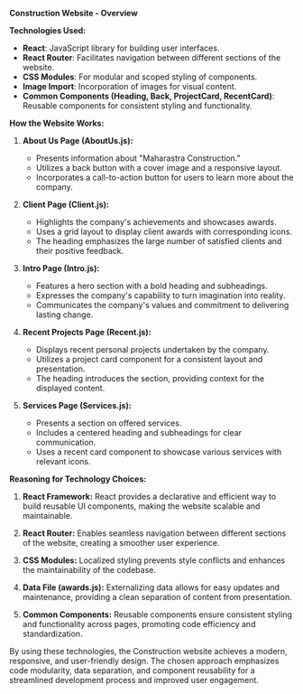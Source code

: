 **Construction Website - Overview**

**Technologies Used:**
- **React**: JavaScript library for building user interfaces.
- **React Router**: Facilitates navigation between different sections of the website.
- **CSS Modules**: For modular and scoped styling of components.
- **Image Import**: Incorporation of images for visual content.
- **Common Components (Heading, Back, ProjectCard, RecentCard)**: Reusable components for consistent styling and functionality.

**How the Website Works:**
1. **About Us Page (AboutUs.js):**
   - Presents information about "Maharastra Construction."
   - Utilizes a back button with a cover image and a responsive layout.
   - Incorporates a call-to-action button for users to learn more about the company.

2. **Client Page (Client.js):**
   - Highlights the company's achievements and showcases awards.
   - Uses a grid layout to display client awards with corresponding icons.
   - The heading emphasizes the large number of satisfied clients and their positive feedback.

3. **Intro Page (Intro.js):**
   - Features a hero section with a bold heading and subheadings.
   - Expresses the company's capability to turn imagination into reality.
   - Communicates the company's values and commitment to delivering lasting change.

4. **Recent Projects Page (Recent.js):**
   - Displays recent personal projects undertaken by the company.
   - Utilizes a project card component for a consistent layout and presentation.
   - The heading introduces the section, providing context for the displayed content.

5. **Services Page (Services.js):**
   - Presents a section on offered services.
   - Includes a centered heading and subheadings for clear communication.
   - Uses a recent card component to showcase various services with relevant icons.

**Reasoning for Technology Choices:**
1. **React Framework:** React provides a declarative and efficient way to build reusable UI components, making the website scalable and maintainable.

2. **React Router:** Enables seamless navigation between different sections of the website, creating a smoother user experience.

3. **CSS Modules:** Localized styling prevents style conflicts and enhances the maintainability of the codebase.

4. **Data File (awards.js):** Externalizing data allows for easy updates and maintenance, providing a clean separation of content from presentation.

5. **Common Components:** Reusable components ensure consistent styling and functionality across pages, promoting code efficiency and standardization.

By using these technologies, the Construction website achieves a modern, responsive, and user-friendly design. The chosen approach emphasizes code modularity, data separation, and component reusability for a streamlined development process and improved user engagement.
